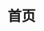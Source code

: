 ---
layout: home
title: 首页

hero:
  name: I'm Hengshuai
  text: A passionate web developer base on ShenZhen
  tagline: A blog for sharing web development experiences...
  image:
    src: /logo.png
    alt: hengshuai's blog
  actions:
    - theme: brand
      text: Get Started
      link: /frontend/index.html
    - theme: alt
      text: Contribute
      link: https://github.com/ihengshuai/blog

features:
  - icon: 🏝️
    title: Front-end knowledge system
    details: Popular front ends and popular frameworks are shared here, such as：React、Vue、RegExp、WebAssembly etc.
  - icon: ⛵
    title: Full stack knowledge
    details: From development to deployment, you will learn about cloud development such as deploy, backend, sql, docker, k8s, etc.
  - icon: 🪂
    title: Daily notes
    details: Of course, I have my daily notes here if you need them.
---